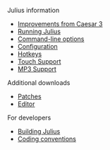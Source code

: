 Julius information
- [Improvements from Caesar 3](Improvements-from-Caesar-3)
- [Running Julius](Running-Julius)
- [Command-line options](Command-line-options)
- [Configuration](Configuration)
- [Hotkeys](Hotkeys)
- [Touch Support](Touch-Support)
- [MP3 Support](MP3-Support)

Additional downloads
- [Patches](Patches)
- [Editor](Editor)

For developers
- [Building Julius](Building-Julius)
- [Coding conventions](Coding-conventions)
